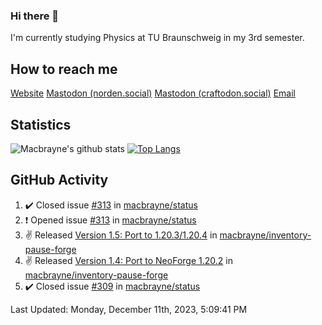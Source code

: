 ### Hi there 👋
I'm currently studying Physics at TU Braunschweig in my 3rd semester.

## How to reach me
[Website](https://florentin-schleuss.de)
<a rel="me" href="https://norden.social/@florentin">Mastodon (norden.social)</a>
<a rel="me" href="https://craftodon.social/@frodolon">Mastodon (craftodon.social)</a>
[Email](mailto:hello@macbrayne.de)

## Statistics
![Macbrayne's github stats](https://github-readme-stats.vercel.app/api?username=macbrayne&count_private=true&show_icons=true&hide_rank=true&custom_title=macbrayne's%20GitHub%20Stats)
[![Top Langs](https://github-readme-stats.vercel.app/api/top-langs/?username=macbrayne&exclude_repo=liftron&layout=compact)](https://github.com/anuraghazra/github-readme-stats)
## GitHub Activity

<!--RECENT_ACTIVITY:start-->
1. ✔️ Closed issue [#313](https://github.com/macbrayne/status/issues/313) in [macbrayne/status](https://github.com/macbrayne/status)
2. ❗️ Opened issue [#313](https://github.com/macbrayne/status/issues/313) in [macbrayne/status](https://github.com/macbrayne/status)
3. ✌️ Released [Version 1.5: Port to 1.20.3/1.20.4](https://github.com/macbrayne/inventory-pause-forge/releases/tag/v1.5) in [macbrayne/inventory-pause-forge](https://github.com/macbrayne/inventory-pause-forge)
4. ✌️ Released [Version 1.4: Port to NeoForge 1.20.2](https://github.com/macbrayne/inventory-pause-forge/releases/tag/v1.4) in [macbrayne/inventory-pause-forge](https://github.com/macbrayne/inventory-pause-forge)
5. ✔️ Closed issue [#309](https://github.com/macbrayne/status/issues/309) in [macbrayne/status](https://github.com/macbrayne/status)
<!--RECENT_ACTIVITY:end-->

<!--RECENT_ACTIVITY:last_update-->
Last Updated: Monday, December 11th, 2023, 5:09:41 PM
<!--RECENT_ACTIVITY:last_update_end-->


<!--
**macbrayne/macbrayne** is a ✨ _special_ ✨ repository because its `README.md` (this file) appears on your GitHub profile.

Here are some ideas to get you started:

- 🔭 I’m currently working on ...
- 🌱 I’m currently learning ...
- 👯 I’m looking to collaborate on ...
- 🤔 I’m looking for help with ...
- 💬 Ask me about ...
- 📫 How to reach me: ...
- 😄 Pronouns: ...
- ⚡ Fun fact: ...
-->
